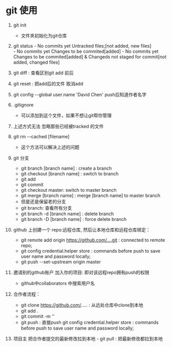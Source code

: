 # git 使用
1. git init
	- 文件夹初始化为git仓库
2. git status 
        - No commits yet  Untracked files;[not added, new files]      
        - No commits yet  Changes to be commited[added] 
        - No commits yet  Changes to be commited[added]  &  Changeds not staged for commit[not added, changed files]
	
3. git diff : 查看区别git add 前后
3. git reset : 把add后的文件 取消add
4. git config --global user.name 'David Chen' push后知道作者名字
5. .gitignore
	- 可以添加到这个文件，如果不想让git帮你管理
6. 上述方式无法 忽略那些已经被tracked 的文件
7. git rm --cached [filename]
	- 这个方法可以解决上述的问题
8. git 分支
	- git branch [branch name]   :  create a branch	
	- git checkout [branch name] :	switch to branch
	- git add 
	- git commit 
	- git checkout master: switch to master branch
	- git merge [branch name] : merge [branch name] to master branch
	- 但是还是保留老的分支
	- git branch: 查看所有分支
	- git branch -d [branch name] : delete branch
	- git branch -D [branch name] : force delete branch
9. github 上创建一个 repo:远程仓库, 然后让本地仓库和远程仓库绑定： 
 	- git remote add origin https://github.com/....git : connected to remote repo;
 	- git config credential.helper store   : commands before push to save user name and password locally;
 	- git push --set-upstream origin master
10. 邀请别的github账户 加入你的项目: 即对该远程repo拥有push的权限
	- github中collaborators 中搜索用户名
11. 合作者流程：
	- git clone https://github.com/..... : 从远处仓库中clone到本地
	- git add .
	- git commit -m '' 
	- git push : 直接push 
	    git config credential.helper store   : commands before push to save user name and password locally;
12. 项目主 把合作者提交的最新修改拉到本地
        - git pull : 把最新修改都拉到本地
 
 
 
